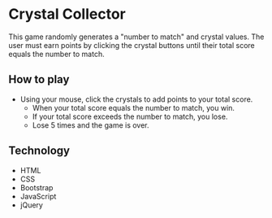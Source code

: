 # Crystal Collector

This game randomly generates a "number to match" and crystal values.  The user must earn points by clicking the crystal buttons until their total score equals the number to match.

## How to play
* Using your mouse, click the crystals to add points to your total score.
    * When your total score equals the number to match, you win.
    * If your total score exceeds the number to match, you lose.
    * Lose 5 times and the game is over.

## Technology
* HTML
* CSS
* Bootstrap
* JavaScript
* jQuery
